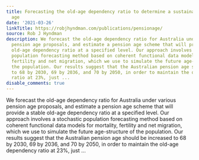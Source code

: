 ```yaml
---
title: Forecasting the old-age dependency ratio to determine a sustainable pension
  age
date: '2021-03-26'
linkTitle: https://robjhyndman.com/publications/pensionage/
source: Rob J Hyndman
description: We forecast the old-age dependency ratio for Australia under various
  pension age proposals, and estimate a pension age scheme that will provide a stable
  old-age dependency ratio at a specified level. Our approach involves a stochastic
  population forecasting method based on coherent functional data models for mortality,
  fertility and net migration, which we use to simulate the future age-structure of
  the population. Our results suggest that the Australian pension age should be increased
  to 68 by 2030, 69 by 2036, and 70 by 2050, in order to maintain the old-age dependency
  ratio at 23%, just ...
disable_comments: true
---
```

We forecast the old-age dependency ratio for Australia under various pension age proposals, and estimate a pension age scheme that will provide a stable old-age dependency ratio at a specified level. Our approach involves a stochastic population forecasting method based on coherent functional data models for mortality, fertility and net migration, which we use to simulate the future age-structure of the population. Our results suggest that the Australian pension age should be increased to 68 by 2030, 69 by 2036, and 70 by 2050, in order to maintain the old-age dependency ratio at 23%, just ...